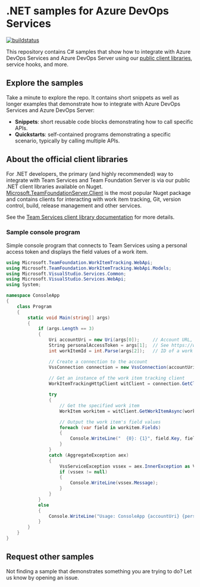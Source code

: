 # .NET samples for Azure DevOps Services

[![buildstatus](https://mseng.visualstudio.com/_apis/public/build/definitions/b924d696-3eae-4116-8443-9a18392d8544/5045/badge)](https://mseng.visualstudio.com/VSOnline/Open%20ALM/_build/index?context=mine&path=%5C&definitionId=5045&_a=completed)

This repository contains C# samples that show how to integrate with Azure DevOps Services and Azure DevOps Server using our [public client libraries](https://www.nuget.org/profiles/nugetvss), service hooks, and more.

## Explore the samples

Take a minute to explore the repo. It contains short snippets as well as longer examples that demonstrate how to integrate with Azure DevOps Services and Azure DevOps Server:

* **Snippets**: short reusable code blocks demonstrating how to call specific APIs.
* **Quickstarts**: self-contained programs demonstrating a specific scenario, typically by calling multiple APIs.

## About the official client libraries

For .NET developers, the primary (and highly recommended) way to integrate with Team Services and Team Foundation Server is via our public .NET client libraries available on Nuget. [Microsoft.TeamFoundationServer.Client](https://www.nuget.org/packages/Microsoft.TeamFoundationServer.Client) is the most popular Nuget package and contains clients for interacting with work item tracking, Git, version control, build, release management and other services.

See the [Team Services client library documentation](https://www.visualstudio.com/docs/integrate/get-started/client-libraries/dotnet) for more details.

### Sample console program

Simple console program that connects to Team Services using a personal access token and displays the field values of a work item.

```cs
using Microsoft.TeamFoundation.WorkItemTracking.WebApi;
using Microsoft.TeamFoundation.WorkItemTracking.WebApi.Models;
using Microsoft.VisualStudio.Services.Common;
using Microsoft.VisualStudio.Services.WebApi;
using System;

namespace ConsoleApp
{
    class Program
    {
        static void Main(string[] args)
        {
            if (args.Length == 3)
            {
                Uri accountUri = new Uri(args[0]);     // Account URL, for example: https://fabrikam.visualstudio.com                
                String personalAccessToken = args[1];  // See https://www.visualstudio.com/docs/integrate/get-started/authentication/pats                
                int workItemId = int.Parse(args[2]);   // ID of a work item, for example: 12

                // Create a connection to the account
                VssConnection connection = new VssConnection(accountUri, new VssBasicCredential(string.Empty, personalAccessToken));
                
                // Get an instance of the work item tracking client
                WorkItemTrackingHttpClient witClient = connection.GetClient<WorkItemTrackingHttpClient>();

                try
                {
                    // Get the specified work item
                    WorkItem workitem = witClient.GetWorkItemAsync(workItemId).Result;

                    // Output the work item's field values
                    foreach (var field in workitem.Fields)
                    {
                        Console.WriteLine("  {0}: {1}", field.Key, field.Value);
                    }
                }
                catch (AggregateException aex)
                {
                    VssServiceException vssex = aex.InnerException as VssServiceException;
                    if (vssex != null)
                    {
                        Console.WriteLine(vssex.Message);
                    }
                }
            }
            else
            {
                Console.WriteLine("Usage: ConsoleApp {accountUri} {personalAccessToken} {workItemId}");
            }
        }
    }
}
```

## Request other samples

Not finding a sample that demonstrates something you are trying to do? Let us know by opening an issue.



